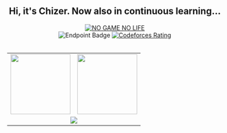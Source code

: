 
<h2 align="center">Hi, it's Chizer. Now also in continuous learning...</h2>

<div align="center">
  <a href="https://git.io/typing-svg"><img src="https://readme-typing-svg.demolab.com?font=Pixelify+Sans&size=39&pause=1000&color=185CFF&center=true&vCenter=true&width=435&lines=NO+CODE+NO+LIFE" alt="NO GAME NO LIFE" /></a>
</div>

<div align="center">
  <img alt="Endpoint Badge" src="https://img.shields.io/endpoint?url=https%3A%2F%2Fhits.dwyl.com%2Fchizer77%2Freadme.json&style=for-the-badge&logo=githubcopilot&logoColor=0B2A74&label=visitors&labelColor=white&color=0B2A74">
  <a href="https://codeforces.com/profile/Chizer">
    <img alt="Codeforces Rating" src="https://img.shields.io/badge/dynamic/json?url=https%3A%2F%2Fcodeforces.com%2Fapi%2Fuser.info%3Fhandles%3DChizer&query=%24.result%5B%3A1%5D.rating&style=for-the-badge&logo=data%3Aimage%2Fsvg%2Bxml%3Bbase64%2CPHN2ZyBjbGFzcz0ibG9nbyIgd2lkdGg9IjMyIiBoZWlnaHQ9IjI1IiB2aWV3Qm94PSIwIDAgMzIgMjUiIGZpbGw9Im5vbmUiIHhtbG5zPSJodHRwOi8vd3d3LnczLm9yZy8yMDAwL3N2ZyI%2BDQogICAgPHJlY3QgeT0iNiIgd2lkdGg9IjgiIGhlaWdodD0iMTguMTI1IiByeD0iMiIgZmlsbD0iI0ZGQzEwNyIvPg0KICAgIDxyZWN0IHg9IjI0IiB5PSIxMC4xMjUiIHdpZHRoPSI4IiBoZWlnaHQ9IjE0IiByeD0iMiIgZmlsbD0iI0Y0NDMzNiIvPg0KICAgIDxyZWN0IHg9IjEyIiB3aWR0aD0iOCIgaGVpZ2h0PSIyNC4xMjUiIHJ4PSIyIiBmaWxsPSIjMjE5NkYzIi8%2BDQo8L3N2Zz4%3D&label=Codeforces%20Rating&labelColor=white&color=008000&cacheSeconds=86400">
  </a>
</div>

<br>

<table width="100%" align="center">
  <tr>
    <td>
      <picture>
        <source 
          srcset="https://github-readme-stats.vercel.app/api?username=chizer77&hide_title=true&hide_border=true&show_icons=true&theme=dark&include_all_commits=true&bg_color=0d1117"
          media="(prefers-color-scheme: dark)"
        />
        <source
          srcset="https://github-readme-stats.vercel.app/api?username=chizer77&hide_title=true&hide_border=true&show_icons=true&include_all_commits=true&bg_color=ffffff"
          media="(prefers-color-scheme: light), (prefers-color-scheme: no-preference)"
        />
        <img height="140" src="https://github-readme-stats.vercel.app/api?username=chizer77&hide_title=true&hide_border=true&show_icons=true&include_all_commits=true" />
      </picture>
    </td>
    <td>
      <picture>
        <source 
          srcset="https://github-readme-stats.vercel.app/api/top-langs/?username=chizer77&hide_title=true&hide_border=true&layout=compact&theme=dark&bg_color=0d1117"
          media="(prefers-color-scheme: dark)"
        />
        <source
          srcset="https://github-readme-stats.vercel.app/api/top-langs/?username=chizer77&hide_title=true&hide_border=true&layout=compact&bg_color=ffffff"
          media="(prefers-color-scheme: light), (prefers-color-scheme: no-preference)"
        />
        <img height="140" src="https://github-readme-stats.vercel.app/api/top-langs/?username=chizer77&hide_title=true&hide_border=true&layout=compact" />
      </picture>
    </td>
 </tr>
 <tr>
   <td colspan="2" align="center">
      <img src="https://github-profile-trophy.vercel.app/?username=chizer77&theme=gruvbox&row=1&column=5&no-frame=true&no-bg=true&no-frame=true" />
   </td>
 </tr>
</table>
